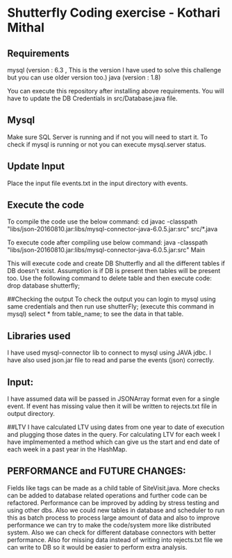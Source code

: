 # Shutterfly Coding exercise - Kothari Mithal

## Requirements
mysql (version : 6.3 , This is the version I have used to solve this challenge but you can use older version too.)
java (version : 1.8)

You can execute this repository after installing above requirements.
You will have to update the DB Credentials in src/Database.java file.

## Mysql
Make sure SQL Server is running and if not you will need to start it. 
To check if mysql is running or not you can execute mysql.server status.

## Update Input
Place the input file events.txt in the input directory with events.

## Execute the code
To compile the code use the below command:
cd <Project Path>
javac -classpath "libs/json-20160810.jar:libs/mysql-connector-java-6.0.5.jar:src" src/*.java

To execute code after compiling use below command:
java -classpath "libs/json-20160810.jar:libs/mysql-connector-java-6.0.5.jar:src" Main

This will execute code and create DB Shutterfly and all the different tables if DB doesn't exist. 
Assumption is if DB is present then tables will be present too. 
Use the following command to delete table and then execute code:
drop database shutterfly;

##Checking the output
To check the output you can login to mysql using same credentials and then run 
use shutterFly; (execute this command in mysql)
select * from table_name; to see the data in that table.

## Libraries used
I have used mysql-connector lib to connect to mysql using JAVA jdbc. 
I have also used json.jar file to read and parse the events (json) correctly. 

## Input:
I have assumed data will be passed in JSONArray format even for a single event.
If event has missing value then it will be written to rejects.txt file in output directory.

##LTV
I have calculated LTV using dates from one year to date of execution and plugging those dates in the query. For calculating LTV for each week I have implmemented a method which can give us the start and end date of each week in a past year in the HashMap.

## PERFORMANCE and FUTURE CHANGES:
Fields like tags can be made as a child table of SiteVisit.java.
More checks can be added to database related operations and further code can be refactored. 
Performance can be improved by adding by stress testing and using other dbs. 
Also we could new tables in database and scheduler to run this as batch process to process large amount of data 
	and also to improve performance we can try to make the code/system more like distributed system.
Also we can check for different database connectors with better performance.
Also for missing data instead of writing into rejects.txt file we can write to DB so it would be easier to perform extra analysis.
  
